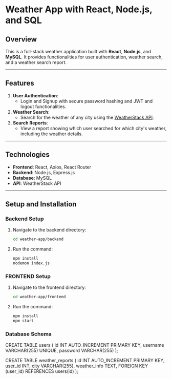 # Weather App with React, Node.js, and SQL

## **Overview**
This is a full-stack weather application built with **React**, **Node.js**, and **MySQL**. It provides functionalities for user authentication, weather search, and a weather search report.

---

## **Features**
1. **User Authentication**:
   - Login and Signup with secure password hashing and JWT and logout functionalities.
2. **Weather Search**:
   - Search for the weather of any city using the [WeatherStack API](https://weatherstack.com/documentation).
3. **Search Reports**:
   - View a report showing which user searched for which city's weather, including the weather details.

---

## **Technologies**
- **Frontend**: React, Axios, React Router
- **Backend**: Node.js, Express.js
- **Database**: MySQL
- **API**: WeatherStack API

---

## **Setup and Installation**

### **Backend Setup**
1. Navigate to the backend directory:
   ```bash
   cd weather-app/backend
2. Run the command:
   ```bash
   npm install
   nodemon index.js

### **FRONTEND Setup**
1. Navigate to the frontend directory:
   ```bash
   cd weather-app/frontend
2. Run the command:
   ```bash
   npm install
   npm start

### **Database Schema**
CREATE TABLE users (
  id INT AUTO_INCREMENT PRIMARY KEY,
  username VARCHAR(255) UNIQUE,
  password VARCHAR(255)
);

CREATE TABLE weather_reports (
  id INT AUTO_INCREMENT PRIMARY KEY,
  user_id INT,
  city VARCHAR(255),
  weather_info TEXT,
  FOREIGN KEY (user_id) REFERENCES users(id)
);




